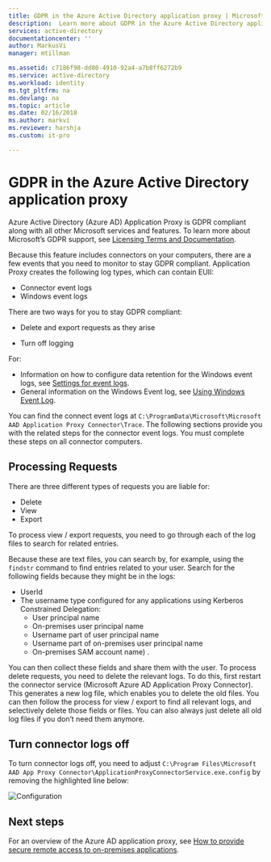 ```yaml
---
title: GDPR in the Azure Active Directory application proxy | Microsoft Docs
description:  Learn more about GDPR in the Azure Active Directory application proxy.
services: active-directory
documentationcenter: ''
author: MarkusVi
manager: mtillman

ms.assetid: c7186f98-dd80-4910-92a4-a7b8ff6272b9
ms.service: active-directory
ms.workload: identity
ms.tgt_pltfrm: na
ms.devlang: na
ms.topic: article
ms.date: 02/16/2018
ms.author: markvi
ms.reviewer: harshja
ms.custom: it-pro

---
```


# GDPR in the Azure Active Directory application proxy  

Azure Active Directory (Azure AD) Application Proxy is GDPR compliant along with all other Microsoft services and features. To learn more about Microsoft’s GDPR support, see [Licensing Terms and Documentation](http://www.microsoftvolumelicensing.com/DocumentSearch.aspx?Mode=3&DocumentTypeId=31).

Because this feature includes connectors on your computers, there are a few events that you need to monitor to stay GDPR compliant. 
Application Proxy creates the following log types, which can contain EUII:

- Connector event logs
- Windows event logs

There are two ways for you to stay GDPR compliant:

- Delete and export requests as they arise

- Turn off logging

For:

- Information on how to configure data retention for the Windows event logs, see [Settings for event logs](https://technet.microsoft.com/library/cc952132.aspx). 
- General information on the Windows Event log, see [Using Windows Event Log](https://msdn.microsoft.com/library/windows/desktop/aa385772.aspx).


You can find the connect event logs at `C:\ProgramData\Microsoft\Microsoft AAD Application Proxy Connector\Trace`. The following sections provide you with the related steps for the connector event logs. You must complete these steps on all connector computers.
 

## Processing Requests

There are three different types of requests you are liable for: 

- Delete
- View
- Export
 
To process view / export requests, you need to go through each of the log files to search for related entries. 

Because these are text files, you can search by, for example, using the `findstr` command to find entries related to your user. Search for the following fields because they might be in the logs: 

- UserId
- The username type configured for any applications using Kerberos Constrained Delegation:
    - User principal name
    - On-premises user principal name
    - Username part of user principal name
    - Username part of on-premises user principal name
    - On-premises SAM account name) . 

 
You can then collect these fields and share them with the user.
To process delete requests, you need to delete the relevant logs. To do this, first restart the connector service (Microsoft Azure AD Application Proxy Connector). This generates a new log file, which enables you to delete the old files. You can then follow the process for view / export to find all relevant logs, and selectively delete those fields or files. You can also always just delete all old log files if you don’t need them anymore.


## Turn connector logs off

To turn connector logs off, you need to adjust `C:\Program Files\Microsoft AAD App Proxy Connector\ApplicationProxyConnectorService.exe.config` by removing the highlighted line below: 


![Configuration](./media/active-directory-application-proxy-gdpr/01.png)


## Next steps

For an overview of the Azure AD application proxy, see [How to provide secure remote access to on-premises applications](active-directory-application-proxy-get-started.md).


